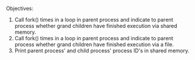 Objectives:
1. Call fork() times in a loop in parent process and indicate to parent process whether grand children have finished execution via shared memory.
2. Call fork() times in a loop in parent process and indicate to parent process whether grand children have finished execution via a file.
3. Print parent process' and child process' process ID's in shared memory.
